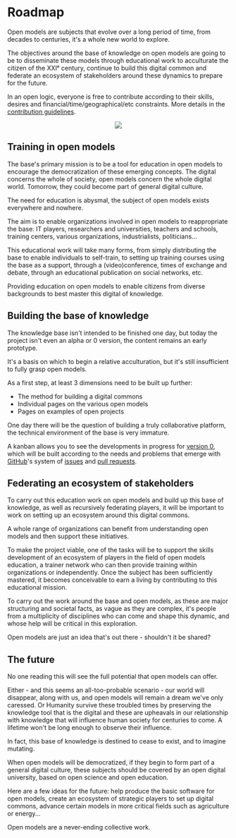 # Roadmap

Open models are subjects that evolve over a long period of time, from decades to centuries, it's a whole new world to explore.

The objectives around the base of knowledge on open models are going to be to disseminate these models through educational work to acculturate the citizen of the XXIᵉ century, continue to build this digital common and federate an ecosystem of stakeholders around these dynamics to prepare for the future.

In an open logic, everyone is free to contribute according to their skills, desires and financial/time/geographical/etc constraints. More details in the [contribution guidelines](contribution-guidelines.md).

<p align="center" width="100%">
    <img src="https://raw.githubusercontent.com/Open-Models/Brique/main/images/roadmap.jpg">
</p>

## Training in open models

The base's primary mission is to be a tool for education in open models to encourage the democratization of these emerging concepts. The digital concerns the whole of society, open models concern the whole digital world. Tomorrow, they could become part of general digital culture.

The need for education is abysmal, the subject of open models exists everywhere and nowhere.

The aim is to enable organizations involved in open models to reappropriate the base: IT players, researchers and universities, teachers and schools, training centers, various organizations, industrialists, politicians...

This educational work will take many forms, from simply distributing the base to enable individuals to self-train, to setting up training courses using the base as a support, through a (video)conference, times of exchange and debate, through an educational publication on social networks, etc.

Providing education on open models to enable citizens from diverse backgrounds to best master this digital of knowledge.

## Building the base of knowledge

The knowledge base isn't intended to be finished one day, but today the project isn't even an alpha or 0 version, the content remains an early prototype.

It's a basis on which to begin a relative acculturation, but it's still insufficient to fully grasp open models.

As a first step, at least 3 dimensions need to be built up further:

* The method for building a digital commons
* Individual pages on the various open models
* Pages on examples of open projects

One day there will be the question of building a truly collaborative platform, the technical environment of the base is very immature.

A kanban allows you to see the developments in progress for [version 0](https://github.com/Open-Models/Brique/projects/1), which will be built according to the needs and problems that emerge with [GitHub](https://github.com/Open-Models/Brique)'s system of [issues](https://github.com/Open-Models/Brique/issues) and [pull requests](https://github.com/Open-Models/Brique/pulls).

## Federating an ecosystem of stakeholders

To carry out this education work on open models and build up this base of knowledge, as well as recursively federating players, it will be important to work on setting up an ecosystem around this digital commons.

A whole range of organizations can benefit from understanding open models and then support these initiatives.

To make the project viable, one of the tasks will be to support the skills development of an ecosystem of players in the field of open models education, a trainer network who can then provide training within organizations or independently. Once the subject has been sufficiently mastered, it becomes conceivable to earn a living by contributing to this educational mission.

To carry out the work around the base and open models, as these are major structuring and societal facts, as vague as they are complex, it's people from a multiplicity of disciplines who can come and shape this dynamic, and whose help will be critical in this exploration.

Open models are just an idea that's out there - shouldn't it be shared?

## The future

No one reading this will see the full potential that open models can offer.

Either - and this seems an all-too-probable scenario - our world will disappear, along with us, and open models will remain a dream we've only caressed. Or Humanity survive these troubled times by preserving the knowledge tool that is the digital and these are upheavals in our relationship with knowledge that will influence human society for centuries to come. A lifetime won't be long enough to observe their influence.

In fact, this base of knowledge is destined to cease to exist, and to imagine mutating.

When open models will be democratized, if they begin to form part of a general digital culture, these subjects should be covered by an open digital university, based on open science and open education.

Here are a few ideas for the future: help produce the basic software for open models, create an ecosystem of strategic players to set up digital commons, advance certain models in more critical fields such as agriculture or energy...

Open models are a never-ending collective work.
